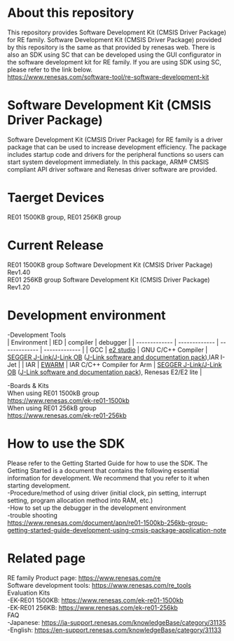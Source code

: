 # About this repository 
This repository provides Software Development Kit (CMSIS Driver Package) for RE family.
Software Development Kit (CMSIS Driver Package) provided by this repository is the same as that provided by renesas web.
There is also an SDK using SC that can be developed using the GUI configurator in the software development kit for RE family.
If you are using SDK using SC, please refer to the link below.   
https://www.renesas.com/software-tool/re-software-development-kit

# Software Development Kit (CMSIS Driver Package)
Software Development Kit (CMSIS Driver Package) for RE family is a driver package that can be used to increase development efficiency. The package includes startup code and drivers for the peripheral functions so users can start system development immediately. In this package, ARM® CMSIS compliant API driver software and Renesas driver software are provided.


# Taerget Devices
RE01 1500KB group,  RE01 256KB group


# Current Release
RE01 1500KB group Software Development Kit (CMSIS Driver Package) Rev1.40  
RE01 256KB group Software Development Kit (CMSIS Driver Package) Rev1.20  

# Development environment
-Development Tools  
| Environment | IED | compiler | debugger |
| ------------- | ------------- | ------------- | ------------- |
| GCC | [e2 studio](https://www.renesas.com/jp/en/software-tool/e-studio)  | GNU C/C++ Compiler | [SEGGER J-Link/J-Link OB](https://www.segger.com/products/debug-probes/j-link/)  ([J-Link software and documentation pack](https://www.segger.com/downloads/jlink/JLink_Windows.exe)),IAR I-Jet |
| IAR | [EWARM](https://www.iar.com/ewarm)  | IAR C/C++ Compiler for Arm | [SEGGER J-Link/J-Link OB](https://www.segger.com/products/debug-probes/j-link/)  ([J-Link software and documentation pack](https://www.segger.com/downloads/jlink/JLink_Windows.exe)), Renesas E2/E2 lite |
<br>

-Boards & Kits  
When using RE01 1500kB group  
https://www.renesas.com/ek-re01-1500kb  
When using RE01 256kB group  
https://www.renesas.com/ek-re01-256kb  

# How to use the SDK
Please refer to the Getting Started Guide for how to use the SDK. 
The Getting Started is a document that contains the following essential information for development. We recommend that you refer to it when starting development.  
-Procedure/method of using driver (initial clock, pin setting, interrupt setting, program allocation method into RAM, etc.)  
-How to set up the debugger in the development environment  
-trouble shooting  
https://www.renesas.com/document/apn/re01-1500kb-256kb-group-getting-started-guide-development-using-cmsis-package-application-note


# Related page  
RE family Product page: https://www.renesas.com/re  
Software development tools: https://www.renesas.com/re_tools  
Evaluation Kits  
 -EK-RE01 1500KB: https://www.renesas.com/ek-re01-1500kb  
 -EK-RE01 256KB: https://www.renesas.com/ek-re01-256kb  
FAQ  
 -Japanese: https://ja-support.renesas.com/knowledgeBase/category/31135  
 -English: https://en-support.renesas.com/knowledgeBase/category/31133  
